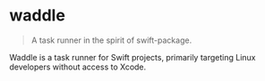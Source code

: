 # waddle

> A task runner in the spirit of swift-package.

Waddle is a task runner for Swift projects, primarily targeting Linux
developers without access to Xcode.
